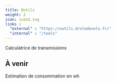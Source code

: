 ```yaml
---
title: Outils
weight: 2
icon: icon2.svg
links :
  "external" : "https://outils.droledevelo.fr/"
  "internal" : "/tools"
---
```


Calculatrice de transmissions

## À venir
Estimation de consommation en wh